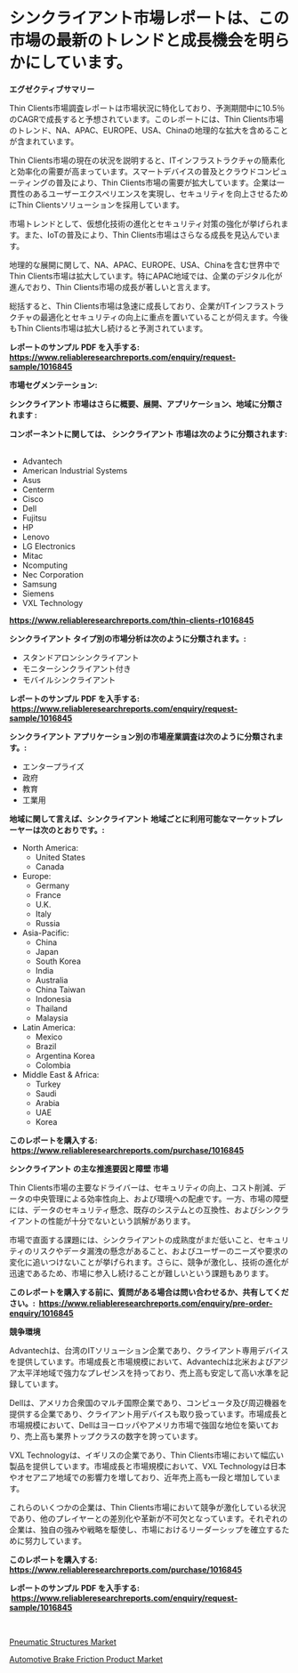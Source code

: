 <p><h1>シンクライアント市場レポートは、この市場の最新のトレンドと成長機会を明らかにしています。</h1></p><p><strong>エグゼクティブサマリー</strong></p>
<p><p>Thin Clients市場調査レポートは市場状況に特化しており、予測期間中に10.5％のCAGRで成長すると予想されています。このレポートには、Thin Clients市場のトレンド、NA、APAC、EUROPE、USA、Chinaの地理的な拡大を含めることが含まれています。</p><p>Thin Clients市場の現在の状況を説明すると、ITインフラストラクチャの簡素化と効率化の需要が高まっています。スマートデバイスの普及とクラウドコンピューティングの普及により、Thin Clients市場の需要が拡大しています。企業は一貫性のあるユーザーエクスペリエンスを実現し、セキュリティを向上させるためにThin Clientsソリューションを採用しています。</p><p>市場トレンドとして、仮想化技術の進化とセキュリティ対策の強化が挙げられます。また、IoTの普及により、Thin Clients市場はさらなる成長を見込んでいます。</p><p>地理的な展開に関して、NA、APAC、EUROPE、USA、Chinaを含む世界中でThin Clients市場は拡大しています。特にAPAC地域では、企業のデジタル化が進んでおり、Thin Clients市場の成長が著しいと言えます。</p><p>総括すると、Thin Clients市場は急速に成長しており、企業がITインフラストラクチャの最適化とセキュリティの向上に重点を置いていることが伺えます。今後もThin Clients市場は拡大し続けると予測されています。</p></p>
<p><strong>レポートのサンプル PDF を入手する: <a href="https://www.reliableresearchreports.com/enquiry/request-sample/1016845">https://www.reliableresearchreports.com/enquiry/request-sample/1016845</a></strong></p>
<p><strong>市場セグメンテーション:</strong></p>
<p><strong> シンクライアント 市場はさらに概要、展開、アプリケーション、地域に分類されます :</strong></p>
<p><strong>コンポーネントに関しては、 シンクライアント 市場は次のように分類されます: &nbsp;</strong></p>
<p><ul><li>Advantech</li><li>American Industrial Systems</li><li>Asus</li><li>Centerm</li><li>Cisco</li><li>Dell</li><li>Fujitsu</li><li>HP</li><li>Lenovo</li><li>LG Electronics</li><li>Mitac</li><li>Ncomputing</li><li>Nec Corporation</li><li>Samsung</li><li>Siemens</li><li>VXL Technology</li></ul></p>
<p><strong><a href="https://www.reliableresearchreports.com/thin-clients-r1016845">https://www.reliableresearchreports.com/thin-clients-r1016845</a></strong></p>
<p><strong> シンクライアント タイプ別の市場分析は次のように分類されます。:</strong></p>
<p><ul><li>スタンドアロンシンクライアント</li><li>モニターシンクライアント付き</li><li>モバイルシンクライアント</li></ul></p>
<p><strong>レポートのサンプル PDF を入手する: &nbsp;<a href="https://www.reliableresearchreports.com/enquiry/request-sample/1016845">https://www.reliableresearchreports.com/enquiry/request-sample/1016845</a></strong></p>
<p><strong> シンクライアント アプリケーション別の市場産業調査は次のように分類されます。:</strong></p>
<p><ul><li>エンタープライズ</li><li>政府</li><li>教育</li><li>工業用</li></ul></p>
<p><strong>地域に関して言えば、シンクライアント 地域ごとに利用可能なマーケットプレーヤーは次のとおりです。:</strong></p>
<p><ul>
    <li>
        North America:
        <ul>
            <li>United States</li>
            <li>Canada</li>
        </ul>
    </li>
    <li>
        Europe:
        <ul>
            <li>Germany</li>
            <li>France</li>
            <li>U.K.</li>
            <li>Italy</li>
            <li>Russia</li>
        </ul>
    </li>
    <li>
        Asia-Pacific:
        <ul>
            <li>China</li>
            <li>Japan</li>
            <li>South Korea</li>
            <li>India</li>
            <li>Australia</li>
            <li>China Taiwan</li>
            <li>Indonesia</li>
            <li>Thailand</li>
            <li>Malaysia</li>
        </ul>
    </li>
    <li>
        Latin America:
        <ul>
            <li>Mexico</li>
            <li>Brazil</li>
            <li>Argentina Korea</li>
            <li>Colombia</li>
        </ul>
    </li>
    <li>
        Middle East & Africa:
        <ul>
            <li>Turkey</li>
            <li>Saudi</li>
            <li>Arabia</li>
            <li>UAE</li>
            <li>Korea</li>
        </ul>
    </li>
    </ul></p>
<p><strong>このレポートを購入する: &nbsp;<a href="https://www.reliableresearchreports.com/purchase/1016845">https://www.reliableresearchreports.com/purchase/1016845</a></strong></p>
<p><strong>シンクライアント の主な推進要因と障壁 市場</strong></p>
<p><p>Thin Clients市場の主要なドライバーは、セキュリティの向上、コスト削減、データの中央管理による効率性向上、および環境への配慮です。一方、市場の障壁には、データのセキュリティ懸念、既存のシステムとの互換性、およびシンクライアントの性能が十分でないという誤解があります。</p><p>市場で直面する課題には、シンクライアントの成熟度がまだ低いこと、セキュリティのリスクやデータ漏洩の懸念があること、およびユーザーのニーズや要求の変化に追いつけないことが挙げられます。さらに、競争が激化し、技術の進化が迅速であるため、市場に参入し続けることが難しいという課題もあります。</p></p>
<p><strong>このレポートを購入する前に、質問がある場合は問い合わせるか、共有してください。:&nbsp; <a href="https://www.reliableresearchreports.com/enquiry/pre-order-enquiry/1016845">https://www.reliableresearchreports.com/enquiry/pre-order-enquiry/1016845</a></strong></p>
<p><strong>競争環境</strong></p>
<p><p>Advantechは、台湾のITソリューション企業であり、クライアント専用デバイスを提供しています。市場成長と市場規模において、Advantechは北米およびアジア太平洋地域で強力なプレゼンスを持っており、売上高も安定して高い水準を記録しています。</p><p>Dellは、アメリカ合衆国のマルチ国際企業であり、コンピュータ及び周辺機器を提供する企業であり、クライアント用デバイスも取り扱っています。市場成長と市場規模において、Dellはヨーロッパやアメリカ市場で強固な地位を築いており、売上高も業界トップクラスの数字を誇っています。</p><p>VXL Technologyは、イギリスの企業であり、Thin Clients市場において幅広い製品を提供しています。市場成長と市場規模において、VXL Technologyは日本やオセアニア地域での影響力を増しており、近年売上高も一段と増加しています。</p><p>これらのいくつかの企業は、Thin Clients市場において競争が激化している状況であり、他のプレイヤーとの差別化や革新が不可欠となっています。それぞれの企業は、独自の強みや戦略を駆使し、市場におけるリーダーシップを確立するために努力しています。</p></p>
<p><strong>このレポートを購入する: &nbsp; <a href="https://www.reliableresearchreports.com/purchase/1016845">https://www.reliableresearchreports.com/purchase/1016845</a></strong></p>
<p><strong>レポートのサンプル PDF を入手する: &nbsp;<a href="https://www.reliableresearchreports.com/enquiry/request-sample/1016845">https://www.reliableresearchreports.com/enquiry/request-sample/1016845</a></strong><strong></strong></p>
<p>&nbsp;</p>
<p><p><a href="https://frill-swim-3cd.notion.site/Pneumatic-Structures-Market-Research-Report-Unlocks-Analysis-on-the-Market-Financial-Status-Market--68bb75379dcc4c7dbf3bedf7cc95d2a5">Pneumatic Structures Market</a></p><p><a href="https://issuu.com/reportprime-2/docs/automotive-brake-friction-product-market-size-2030">Automotive Brake Friction Product Market</a></p></p>